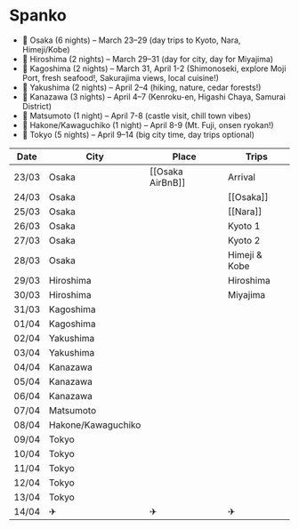 # Spanko

- 📍 Osaka (6 nights) – March 23–29 (day trips to Kyoto, Nara, Himeji/Kobe)
- 📍 Hiroshima (2 nights) – March 29–31 (day for city, day for Miyajima)
- 📍 Kagoshima (2 nights) – March 31, April 1-2 (Shimonoseki, explore Moji Port, fresh seafood!, Sakurajima views, local cuisine!)
- 📍 Yakushima (2 nights) – April 2–4 (hiking, nature, cedar forests!)
- 📍 Kanazawa (3 nights) – April 4–7 (Kenroku-en, Higashi Chaya, Samurai District)
- 📍 Matsumoto (1 night) – April 7-8 (castle visit, chill town vibes)
- 📍 Hakone/Kawaguchiko (1 night) – April 8-9 (Mt. Fuji, onsen ryokan!)
- 📍 Tokyo (5 nights) – April 9–14 (big city time, day trips optional)

| Date  | City               | Place      | Trips         |
| ----- | ------------------ | ---------- | ------------- |
| 23/03 | Osaka              | [[Osaka AirBnB]] | Arrival       |
| 24/03 | Osaka              |            | [[Osaka]]     |
| 25/03 | Osaka              |            | [[Nara]]      |
| 26/03 | Osaka              |            | Kyoto 1       |
| 27/03 | Osaka              |            | Kyoto 2       |
| 28/03 | Osaka              |            | Himeji & Kobe |
| 29/03 | Hiroshima          |            | Hiroshima     |
| 30/03 | Hiroshima          |            | Miyajima      |
| 31/03 | Kagoshima          |            |               |
| 01/04 | Kagoshima          |            |               |
| 02/04 | Yakushima          |            |               |
| 03/04 | Yakushima          |            |               |
| 04/04 | Kanazawa           |            |               |
| 05/04 | Kanazawa           |            |               |
| 06/04 | Kanazawa           |            |               |
| 07/04 | Matsumoto          |            |               |
| 08/04 | Hakone/Kawaguchiko |            |               |
| 09/04 | Tokyo              |            |               |
| 10/04 | Tokyo              |            |               |
| 11/04 | Tokyo              |            |               |
| 12/04 | Tokyo              |            |               |
| 13/04 | Tokyo              |            |               |
| 14/04 | ✈                  | ✈          | ✈             |
